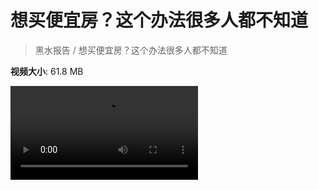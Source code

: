# 想买便宜房？这个办法很多人都不知道

> 黑水报告 / 想买便宜房？这个办法很多人都不知道

**视频大小**: 61.8 MB

<div class="video"><video src="https://file.hsyhx.top/video/黑水报告/想买便宜房？这个办法很多人都不知道.mp4" controls preload>🤔 您的浏览器不支持 video 标签</video></div>